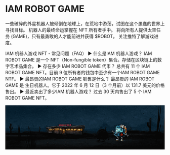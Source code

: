 # IAM ROBOT GAME

一些破碎的外星机器人被倾倒在地球上，在荒地中游荡，试图在这个愚蠢的世界上寻找目标。
机器人的最终命运掌握在 NFT 所有者手中。 将向所有人提供太空任务 (GAME)，只有最勇敢的人才能前进并获得 $ROBOT。 关注推特了解游戏进度。

IAM 机器人游戏 NFT - 常见问题（FAQ）
▶ 什么是IAM 机器人游戏？
IAM ROBOT GAME 是一个 NFT（Non-fungible token）集合。存储在区块链上的数字艺术品集合。
▶ 存在多少 IAM ROBOT GAME 代币？
总共有 11 个 IAM ROBOT GAME NFT。目前 9 位所有者的钱包中至少有一个IAM ROBOT GAME NTF。
▶ 最昂贵的IAM ROBOT GAME 销售是什么？
最昂贵的 IAM ROBOT GAME 是 生日机器人。它于 2022 年 6 月 12 日（3 个月前）以 131.7 美元的价格售出。
▶ 最近卖出了多少IAM 机器人游戏？
过去 30 天内售出了 5 个 IAM ROBOT GAME NFT。

![NFT](微信截图_20220827110727.png)
